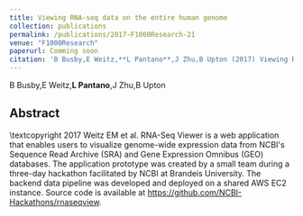 ```yaml
---
title: Viewing RNA-seq data on the entire human genome
collection: publications
permalink: /publications/2017-F1000Research-21
venue: "F1000Research"
paperurl: Comming soon
citation: 'B Busby,E Weitz,**L Pantano**,J Zhu,B Upton (2017) Viewing RNA-seq data on the entire human genome <i>F1000Research</i>'
---
```


B Busby,E Weitz,**L Pantano**,J Zhu,B Upton
## Abstract
\textcopyright 2017 Weitz EM et al. RNA-Seq Viewer is a web application that enables users to visualize genome-wide expression data from NCBI's Sequence Read Archive (SRA) and Gene Expression Omnibus (GEO) databases. The application prototype was created by a small team during a three-day hackathon facilitated by NCBI at Brandeis University. The backend data pipeline was developed and deployed on a shared AWS EC2 instance. Source code is available at https://github.com/NCBI-Hackathons/rnaseqview.
